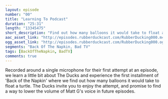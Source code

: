```yaml
---
layout: episode
number: "00"
title: "Learning To Podcast"
duration: "25:31"
length: "13345475"
short_description: "Find out how many balloons it would take to float a turtle and whether or not the best part of space is the difficulty of hoarding animals there."
aac_asset_link: "http://episodes.rubberduckcast.com/RubberDucking000.m4a"
ogg_asset_link: "http://episodes.rubberduckcast.com/RubberDucking000.ogg"
segments: "Back Of The Napkin, Bad TV"
tags: [BackOfTheNapkin, BadTV]
comments: true
---
```


Recorded around a single microphone for their first attempt at an episode, we learn a little bit about The Ducks and experience the first installment of 'Back of the Napkin' where we find out how many balloons it would take to float a turtle. The Ducks invite you to enjoy the attempt, and promise to find a way to lower the volume of Matt G's voice in future episodes.
